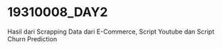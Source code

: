 # 19310008_DAY2
Hasil dari Scrapping Data dari E-Commerce, Script Youtube dan Script Churn Prediction
